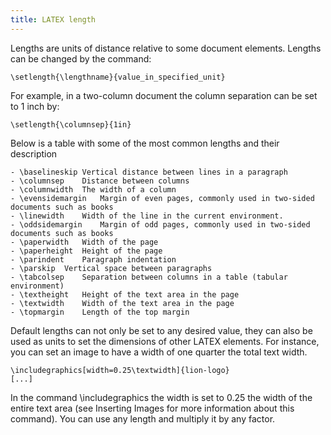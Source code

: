 ```yaml
---
title: LATEX length
---
```


Lengths are units of distance relative to some document elements.
Lengths can be changed by the command:

    \setlength{\lengthname}{value_in_specified_unit}

For example, in a two-column document the column separation can be set
to 1 inch by:

    \setlength{\columnsep}{1in}

Below is a table with some of the most common lengths and their description

~~~
- \baselineskip	Vertical distance between lines in a paragraph
- \columnsep	Distance between columns
- \columnwidth	The width of a column
- \evensidemargin	Margin of even pages, commonly used in two-sided documents such as books
- \linewidth	Width of the line in the current environment.
- \oddsidemargin	Margin of odd pages, commonly used in two-sided documents such as books
- \paperwidth	Width of the page
- \paperheight	Height of the page
- \parindent	Paragraph indentation
- \parskip	Vertical space between paragraphs
- \tabcolsep	Separation between columns in a table (tabular environment)
- \textheight	Height of the text area in the page
- \textwidth	Width of the text area in the page
- \topmargin	Length of the top margin
~~~

Default lengths can not only be set to any desired value, they can
also be used as units to set the dimensions of other LATEX elements.
For instance, you can set an image to have a width of one quarter the
total text width.

    \includegraphics[width=0.25\textwidth]{lion-logo}
    [...]

In the command \includegraphics the width is set to 0.25 the width of
the entire text area (see Inserting Images for more information about
this command). You can use any length and multiply it by any factor.